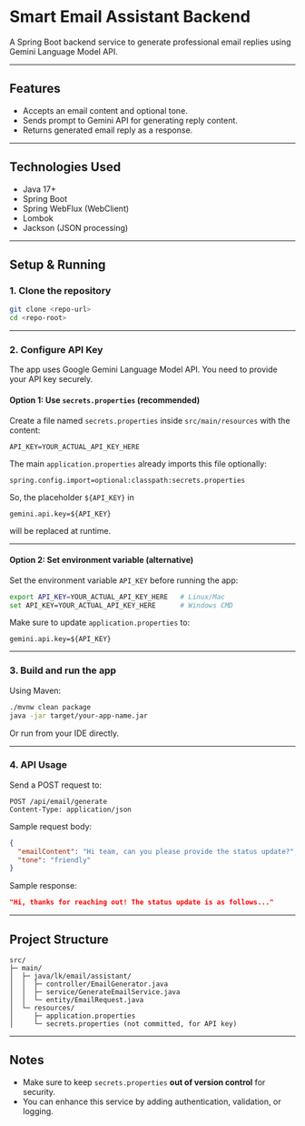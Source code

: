 # Smart Email Assistant Backend

A Spring Boot backend service to generate professional email replies using Gemini Language Model API.

---

## Features

* Accepts an email content and optional tone.
* Sends prompt to Gemini API for generating reply content.
* Returns generated email reply as a response.

---

## Technologies Used

* Java 17+
* Spring Boot
* Spring WebFlux (WebClient)
* Lombok
* Jackson (JSON processing)

---

## Setup & Running

### 1. Clone the repository

```bash
git clone <repo-url>
cd <repo-root>
```

---

### 2. Configure API Key

The app uses Google Gemini Language Model API. You need to provide your API key securely.

#### Option 1: Use `secrets.properties` (recommended)

Create a file named `secrets.properties` inside `src/main/resources` with the content:

```properties
API_KEY=YOUR_ACTUAL_API_KEY_HERE
```

The main `application.properties` already imports this file optionally:

```properties
spring.config.import=optional:classpath:secrets.properties
```

So, the placeholder `${API_KEY}` in

```properties
gemini.api.key=${API_KEY}
```

will be replaced at runtime.

---

#### Option 2: Set environment variable (alternative)

Set the environment variable `API_KEY` before running the app:

```bash
export API_KEY=YOUR_ACTUAL_API_KEY_HERE   # Linux/Mac
set API_KEY=YOUR_ACTUAL_API_KEY_HERE      # Windows CMD
```

Make sure to update `application.properties` to:

```properties
gemini.api.key=${API_KEY}
```

---

### 3. Build and run the app

Using Maven:

```bash
./mvnw clean package
java -jar target/your-app-name.jar
```

Or run from your IDE directly.

---

### 4. API Usage

Send a POST request to:

```
POST /api/email/generate
Content-Type: application/json
```

Sample request body:

```json
{
  "emailContent": "Hi team, can you please provide the status update?",
  "tone": "friendly"
}
```

Sample response:

```json
"Hi, thanks for reaching out! The status update is as follows..."
```

---

## Project Structure

```
src/
├─ main/
│  ├─ java/lk/email/assistant/
│  │  ├─ controller/EmailGenerator.java
│  │  ├─ service/GenerateEmailService.java
│  │  └─ entity/EmailRequest.java
│  └─ resources/
│     ├─ application.properties
│     └─ secrets.properties (not committed, for API key)
```

---

## Notes

* Make sure to keep `secrets.properties` **out of version control** for security.
* You can enhance this service by adding authentication, validation, or logging.

